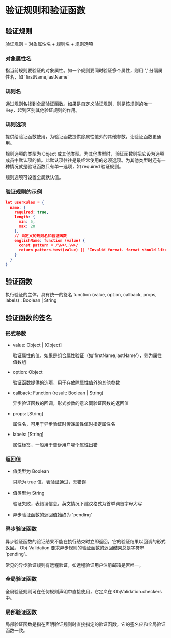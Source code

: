# 验证规则和验证函数

## 验证规则
验证规则 = 对象属性名 + 规则名 + 规则选项

### 对象属性名

指当前规则要验证的对象属性。如一个规则要同时验证多个属性，则用 ',' 分隔属性名，如 'firstName,lastName'


### 规则名

通过规则名找到全局验证函数。如果是自定义验证规则，则是该规则的唯一 Key，起到区别其他验证规则的作用。

### 规则选项

提供给验证函数使用，为验证函数提供除属性值外的其他参数，让验证函数更通用。

规则选项的类型为 Object 或其他类型。为其他类型时，验证函数则把它设为选项成员中默认项的值。此默认项往往是最经常使用的必须选项。为其他类型时还有一种情况就是验证函数只有单一选项，如 required 验证规则。

规则选项可设置全局默认值。

### 验证规则的示例
```json
let userRules = {
  name: {
    required: true,
    length: {
      min: 5,
      max: 20
    },
    // 自定义的规则名和验证函数
    englishName: function (value) {
      const pattern = /\w+\.\w+/
      return pattern.test(value) || 'Invalid format. format should like Jim.Green'
    }
  }
}
```

## 验证函数
执行验证的主体，具有统一的签名 function (value, option, callback, props, labels) : Boolean | String

## 验证函数的签名

### 形式参数

- value: Object | [Object]

  验证属性的值，如果是组合属性验证（如'firstName,lastName'），则为属性值数组

- option: Object

  验证函数提供的选项，用于存放除属性值外的其他参数

- callback: Function (result: Boolean | String)

  异步验证函数的回调，形式参数的意义同验证函数的返回值

- props: [String]

  属性名，可用于异步验证时传递属性值时指定属性名

- labels: [String]

  属性标签，一般用于告诉用户哪个属性出错

### 返回值
- 值类型为 Boolean

  只能为 true 值，表验证通过，无错误

- 值类型为 String

  验证失败，表错误信息，英文情况下建议格式为首单词首字母大写

- 异步验证函数的返回值始终为 'pending'

###  异步验证函数
异步验证函数的验证结果不能在执行结束时立即返回，它的验证结果以回调的形式返回。
Obj-Validation 要求异步规则的验证函数的返回结果总是字符串 'pending'。

常见的异步验证规则有远程验证，如远程验证用户注册邮箱是否唯一。

### 全局验证函数
全局验证规则可在任何规则声明中直接使用，它定义在 ObjValidation.checkers 中。

### 局部验证函数
局部验证函数是指在声明验证规则时直接指定的验证函数，它的签名应和全局验证函数一致。

